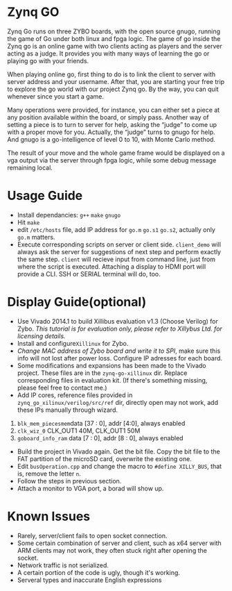 Zynq GO
====

Zynq Go runs on three ZYBO boards, with the open source gnugo, running the game of Go under both linux and fpga logic.
The game of go inside the Zynq go is an online game with two clients acting as players and the server acting as a judge.
It provides you with many ways of learning the go or playing go with your friends.

When playing online go, first thing to do is to link the client to server with server address and your username.
After that, you are starting your free trip to explore the go world with our project Zynq go.
By the way, you can quit whenever since you start a game.

Many operations were provided, for instance, you can either set a piece at any position available within the board, or simply pass.
Another way of setting a piece is to turn to server for help, asking the “judge” to come up with a proper move for you.
Actually, the “judge” turns to gnugo for help. And gnugo is a go-intelligence of level 0 to 10, with Monte Carlo method.

The result of your move and the whole game frame would be displayed on a vga output via the server through fpga logic, while some debug message remaining local.


Usage Guide
====
+ Install dependancies: `g++` `make` `gnugo`
+ Hit `make`
+ edit `/etc/hosts` file, add IP address for `go.m` `go.s1` `go.s2`, actually only `go.m` matters.
+ Execute corresponding scripts on server or client side. `client_demo` will always ask the server for suggestions of next step and perform exactly the same step. `client` will recieve input from command line, just from where the script is executed. Attaching a display to HDMI port will provide a CLI. SSH or SERIAL terminal will do, too.

Display Guide(optional)
====
+ Use Vivado 2014.1 to build Xillibus evaluation v1.3 (Choose Verilog) for Zybo. *This tutorial is for evaluation only, please refer to Xillybus Ltd. for licensing details.*
+ Install and configure`Xillinux` for Zybo.
+ *Change MAC address of Zybo board and write it to SPI*, make sure this info will not lost after power loss. Configure IP adresses for each board.
+ Some modifications and expansions has been made to the Vivado project. These files are in the `zynq-go-xillinux` dir. Replace corresponding files in evaluation kit. (If there's something missing, please feel free to contact me.)
+ Add IP cores, reference files provided in `zynq_go_xilinux/verilog/src/ref` dir, directly open may not work, add these IPs manually through wizard.
 1. `blk_mem_piecesmem`data [37 : 0], addr [4:0], always enabled
 2. `clk_wiz_0` CLK_OUT1 40M, CLK_OUT1 50M
 3. `goboard_info_ram` data [7 : 0], addr [8 : 0], always enabled
+ Build the project in Vivado again. Get the bit file. Copy the bit file to the FAT partition of the microSD card, overwrite the existing one.
+ Edit `busOperation.cpp` and change the macro to `#define XILLY_BUS`, that is, remove the letter `n`.
+ Follow the steps in previous section.
+ Attach a monitor to VGA port, a borad will show up.


Known Issues
====

+ Rarely, server/client fails to open socket connection.
+ Some certain combination of server and client, such as x64 server with ARM clients may not work, they often stuck right after opening the socket.
+ Network traffic is not serialized.
+ A certain portion of the code is ugly, though it's working.
+ Serveral types and inaccurate English expressions
